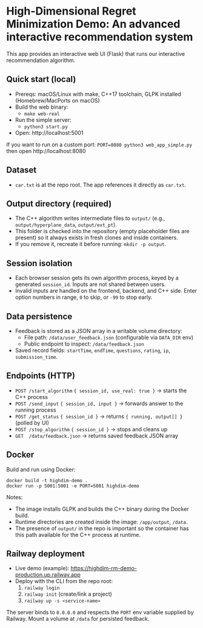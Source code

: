# High-Dimensional Regret Minimization Demo: An advanced interactive recommendation system

This app provides an interactive web UI (Flask) that runs our interactive recommendation algorithm.

## Quick start (local)

- Prereqs: macOS/Linux with make, C++17 toolchain, GLPK installed (Homebrew/MacPorts on macOS)
- Build the web binary:
  - `make web-real`
- Run the simple server:
  - `python3 start.py`
- Open: http://localhost:5001

If you want to run on a custom port: `PORT=8080 python3 web_app_simple.py` then open http://localhost:8080

## Dataset

- `car.txt` is at the repo root. The app references it directly as `car.txt`.

## Output directory (required)

- The C++ algorithm writes intermediate files to `output/` (e.g., `output/hyperplane_data`, `output/ext_pt`).
- This folder is checked into the repository (empty placeholder files are present) so it always exists in fresh clones and inside containers.
- If you remove it, recreate it before running: `mkdir -p output`.

## Session isolation

- Each browser session gets its own algorithm process, keyed by a generated `session_id`. Inputs are not shared between users.
- Invalid inputs are handled on the frontend, backend, and C++ side. Enter option numbers in range, `0` to skip, or `-99` to stop early.

## Data persistence

- Feedback is stored as a JSON array in a writable volume directory:
  - File path: `/data/user_feedback.json` (configurable via `DATA_DIR` env)
  - Public endpoint to inspect: `/data/feedback.json`
- Saved record fields: `startTime`, `endTime`, `questions`, `rating`, `ip`, `submission_time`.

## Endpoints (HTTP)

- `POST /start_algorithm` `{ session_id, use_real: true }` → starts the C++ process
- `POST /send_input` `{ session_id, input }` → forwards answer to the running process
- `POST /get_status` `{ session_id }` → returns `{ running, output[] }` (polled by UI)
- `POST /stop_algorithm` `{ session_id }` → stops and cleans up
- `GET  /data/feedback.json` → returns saved feedback JSON array

## Docker

Build and run using Docker:

```
docker build -t highdim-demo .
docker run -p 5001:5001 -e PORT=5001 highdim-demo
```

Notes:
- The image installs GLPK and builds the C++ binary during the Docker build.
- Runtime directories are created inside the image: `/app/output`, `/data`.
- The presence of `output/` in the repo is important so the container has this path available for the C++ process at runtime.

## Railway deployment

- Live demo (example): https://highdim-rm-demo-production.up.railway.app
- Deploy with the CLI from the repo root:
  1) `railway login`
  2) `railway init` (create/link a project)
  3) `railway up -s <service-name>`

The server binds to `0.0.0.0` and respects the `PORT` env variable supplied by Railway. Mount a volume at `/data` for persisted feedback.
